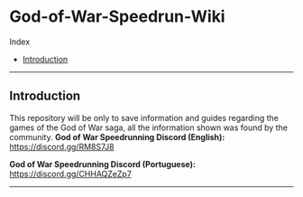 # God-of-War-Speedrun-Wiki

Index
- [Introduction](#introduction)
 
- - - -
## Introduction
This repository will be only to save information and guides regarding the games of the God of War saga, all the information shown was found by the community.
**God of War Speedrunning Discord (English):** https://discord.gg/RM8S7J8

**God of War Speedrunning Discord (Portuguese):** https://discord.gg/CHHAQZeZp7
- - - -
